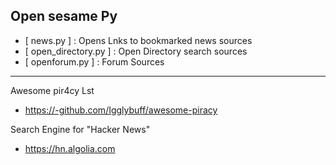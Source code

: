 ## Open sesame Py 

- [ news.py ] : Opens Lnks to bookmarked news sources 
- [ open_directory.py ] : Open Directory search sources 
- [ openforum.py ] : Forum Sources 


* * * 

Awesome pir4cy Lst
- https://-github.com/Igglybuff/awesome-piracy

Search Engine for "Hacker News"
- https://hn.algolia.com
